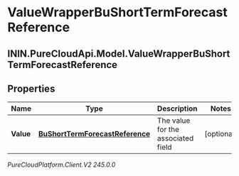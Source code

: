 # ValueWrapperBuShortTermForecastReference

## ININ.PureCloudApi.Model.ValueWrapperBuShortTermForecastReference

## Properties

|Name | Type | Description | Notes|
|------------ | ------------- | ------------- | -------------|
| **Value** | [**BuShortTermForecastReference**](BuShortTermForecastReference) | The value for the associated field | [optional] |



_PureCloudPlatform.Client.V2 245.0.0_
